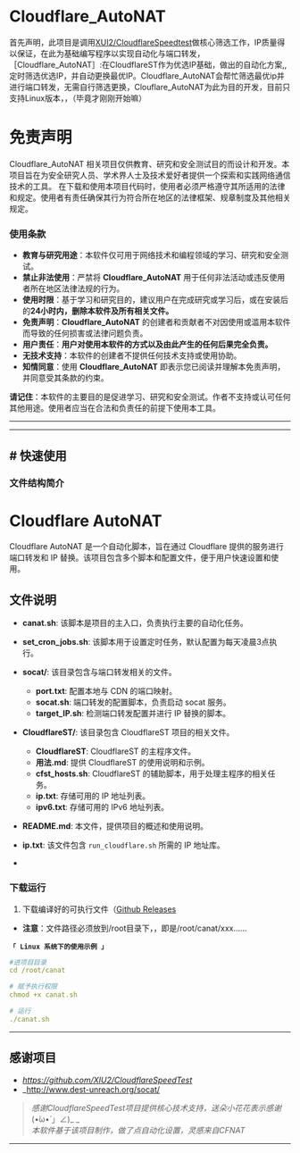 # Cloudflare_AutoNAT
首先声明，此项目是调用[XUI2/CloudflareSpeedtest](https://github.com/XIU2/CloudflareSpeedTest)做核心筛选工作，IP质量得以保证，在此为基础编写程序以实现自动化与端口转发，
［Cloudflare_AutoNAT］:在CloudflareST作为优选IP基础，做出的自动化方案,,定时筛选优选IP，并自动更换最优IP。Cloudflare_AutoNAT会帮忙筛选最优ip并进行端口转发，无需自行筛选更换，Clouflare_AutoNAT为此为目的开发，目前只支持Linux版本，，（毕竟才刚刚开始嘛）


# 免责声明
Cloudflare_AutoNAT 相关项目仅供教育、研究和安全测试目的而设计和开发。本项目旨在为安全研究人员、学术界人士及技术爱好者提供一个探索和实践网络通信技术的工具。
在下载和使用本项目代码时，使用者必须严格遵守其所适用的法律和规定。使用者有责任确保其行为符合所在地区的法律框架、规章制度及其他相关规定。


### 使用条款

- **教育与研究用途**：本软件仅可用于网络技术和编程领域的学习、研究和安全测试。
- **禁止非法使用**：严禁将 **Cloudflare_AutoNAT** 用于任何非法活动或违反使用者所在地区法律法规的行为。
- **使用时限**：基于学习和研究目的，建议用户在完成研究或学习后，或在安装后的**24小时内，删除本软件及所有相关文件。**
- **免责声明**：**Cloudflare_AutoNAT** 的创建者和贡献者不对因使用或滥用本软件而导致的任何损害或法律问题负责。
- **用户责任**：**用户对使用本软件的方式以及由此产生的任何后果完全负责。**
- **无技术支持**：本软件的创建者不提供任何技术支持或使用协助。
- **知情同意**：使用 **Cloudflare_AutoNAT** 即表示您已阅读并理解本免责声明，并同意受其条款的约束。

**请记住**：本软件的主要目的是促进学习、研究和安全测试。作者不支持或认可任何其他用途。使用者应当在合法和负责任的前提下使用本工具。

---
****
## \# 快速使用

### 文件结构简介
# Cloudflare AutoNAT

Cloudflare AutoNAT 是一个自动化脚本，旨在通过 Cloudflare 提供的服务进行端口转发和 IP 替换。该项目包含多个脚本和配置文件，便于用户快速设置和使用。


## 文件说明

- **canat.sh**: 该脚本是项目的主入口，负责执行主要的自动化任务。
- **set_cron_jobs.sh**: 该脚本用于设置定时任务，默认配置为每天凌晨3点执行。
- **socat/**: 该目录包含与端口转发相关的文件。
  - **port.txt**: 配置本地与 CDN 的端口映射。
  - **socat.sh**: 端口转发的配置脚本，负责启动 socat 服务。
  - **target_IP.sh**: 检测端口转发配置并进行 IP 替换的脚本。
- **CloudflareST/**: 该目录包含 CloudflareST 项目的相关文件。
  - **CloudflareST**: CloudflareST 的主程序文件。
  - **用法.md**: 提供 CloudflareST 的使用说明和示例。
  - **cfst_hosts.sh**: CloudflareST 的辅助脚本，用于处理主程序的相关任务。
  - **ip.txt**: 存储可用的 IP 地址列表。
  - **ipv6.txt**: 存储可用的 IPv6 地址列表。
- **README.md**: 本文件，提供项目的概述和使用说明。
- **ip.txt**: 该文件包含 `run_cloudflare.sh` 所需的 IP 地址库。

- 
### 下载运行
1. 下载编译好的可执行文件（[Github Releases]([https://github.com/ASuzuhA/Cloudflare_AutoNAT/releases)
- **注意**：文件路径必须放到/root目录下，，即是/root/canat/xxx......

<summary><code><strong>「 Linux 系统下的使用示例 」</strong></code></summary>

``` yaml
#进项目目录
cd /root/canat

# 赋予执行权限
chmod +x canat.sh

# 运行
./canat.sh
```


****

## 感谢项目

- _https://github.com/XIU2/CloudflareSpeedTest_
- _http://www.dest-unreach.org/socat/
  
> _感谢CloudflareSpeedTest项目提供核心技术支持，送朵小花花表示感谢_(•̀ω•́ 」∠)_ _  
> _本软件基于该项目制作，做了点自动化设置，灵感来自CFNAT_
 
****

